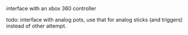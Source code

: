 interface with an xbox 360 controller

todo: interface with analog pots, use that for analog sticks (and triggers) instead of other attempt.
